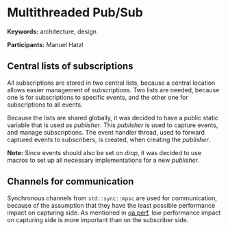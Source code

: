 # Multithreaded Pub/Sub

**Keywords:** architecture, design

**Participants:** Manuel Hatzl

## Central lists of subscriptions

All subscriptions are stored in two central lists, because a central location allows easier management of subscriptions.
Two lists are needed, because one is for subscriptions to specific events, and the other one for subscriptions to all events.

Because the lists are shared globally, it was decided to have a public static variable that is used as *publisher*.
This *publisher* is used to capture events, and manage subscriptions. The event handler thread, used to forward captured events to subscribers, is created, when creating the *publisher*.

**Note:** Since events should also be set on *drop*, it was decided to use macros to set up all necessary implementations for a new *publisher*.

## Channels for communication

Synchronous channels from `std::sync::mpsc` are used for communication, because of the assumption that they have the least possible performance impact on capturing side. As mentioned in [<req>qa.perf](/5-Requirements/5.a-REQact/5.a-REQact-qa/5.a-REQact-qa.md#qaperf-performance-considerations-for-evident), low performance impact on capturing side is more important than on the subscriber side.
